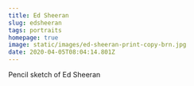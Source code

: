 ```yaml
---
title: Ed Sheeran
slug: edsheeran
tags: portraits
homepage: true
image: static/images/ed-sheeran-print-copy-brn.jpg
date: 2020-04-05T08:04:14.801Z
---
```

Pencil sketch of Ed Sheeran
